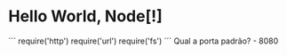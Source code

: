 # Hello World, Node[!]

´´´
require('http')
require('url')
require('fs')
´´´
Qual a porta padrão? - 8080
